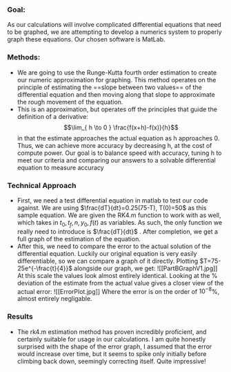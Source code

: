 ### Goal:
   As our calculations will involve complicated differential equations that need to be graphed, we are attempting to develop a numerics system to properly graph these equations. Our chosen software is MatLab.
### Methods:
* We are going to use the Runge-Kutta fourth order estimation to create our numeric approximation for graphing. This method operates on the principle of estimating the ==slope between two values==  of the differential equation and then moving along that slope to approximate the rough movement of the equation. 
* This is an approximation, but operates off the principles that guide the definition of a derivative: $$\lim_{ h \to 0 } \frac{f(x+h)-f(x)}{h}$$ in that the estimate approaches the actual equation as h approaches 0. Thus, we can achieve more accuracy by decreasing h, at the cost of compute power. Our goal is to balance speed with accuracy, tuning h to meet our criteria and comparing our answers to a solvable differential equation to measure accuracy

### Technical Approach
* First, we need a test differential equation in matlab to test our code against. We are using $\frac{dT}{dt}=0.25(75-T), T(0)=50$ as this sample equation. We are given the RK4.m function to work with as well, which takes in $t_{0},t_{f},n,y_{0},f(t)$ as variables. As such, the only function we really need to introduce is $\frac{dT}{dt}$ .  After completion, we get a full graph of the estimation of the equation.
* After this, we need to compare the error to the actual solution of the differential equation. Luckily our original equation is very easily differentiable, so we can compare a graph of it directly. Plotting $T=75-25e^{-\frac{t}{4}}$ alongside our graph, we get: ![[PartBGraphV1.jpg]] At this scale the values look almost entirely identical. Looking at the % deviation of the estimate from the actual value gives a closer view of the actual error: ![[ErrorPlot.jpg]] Where the error is on the order of $10^{-8}$%, almost entirely negligable.
### Results
* The rk4.m estimation method has proven incredibly proficient, and certainly suitable for usage in our calculations. I am quite honestly surprised with the shape of the error graph, I assumed that the error would increase over time, but it seems to spike only initially before climbing back down, seemingly correcting itself. Quite impressive!
